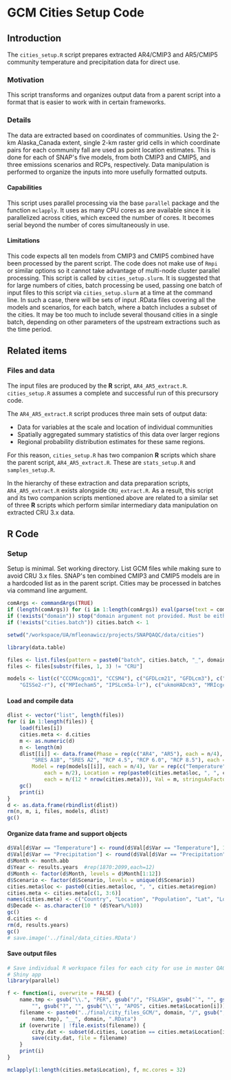 # GCM Cities Setup Code



## Introduction
The `cities_setup.R` script prepares extracted AR4/CMIP3 and AR5/CMIP5 community temperature and precipitation data for direct use.

### Motivation
This script transforms and organizes output data from a parent script into a format that is easier to work with in certain frameworks.

### Details
The data are extracted based on coordinates of communities.
Using the 2-km Alaska_Canada extent, single 2-km raster grid cells in which coordinate pairs for each community fall are used as point location estimates.
This is done for each of SNAP's five models, from both CMIP3 and CMIP5, and three emissions scenarios and RCPs, respectively.
Data manipulation is performed to organize the inputs into more usefully formatted outputs.

#### Capabilities
This script uses parallel processing via the base `parallel` package and the function `mclapply`.
It uses as many CPU cores as are available since it is parallelized across cities, which exceed the number of cores.
It becomes serial beyond the number of cores simultaneously in use.

#### Limitations
This code expects all ten models from CMIP3 and CMIP5 combined have been processed by the parent script.
The code does not make use of `Rmpi` or similar options so it cannot take advantage of multi-node cluster parallel processing.
This script is called by `cities_setup.slurm`.
It is suggested that for large numbers of cities, batch processing be used, passing one batch of input files to this script via `cities_setup.slurm` at a time at the command line.
In such a case, there will be sets of input .RData files covering all the models and scenarios, for each batch, where a batch includes a subset of the cities.
It may be too much to include several thousand cities in a single batch, depending on other parameters of the upstream extractions such as the time period.

## Related items

### Files and data
The input files are produced by the **R** script, `AR4_AR5_extract.R`. `cities_setup.R` assumes a complete and successful run of this precursory code.

The `AR4_AR5_extract.R` script produces three main sets of output data:
* Data for variables at the scale and location of individual communities
* Spatially aggregated summary statistics of this data over larger regions
* Regional probability distribution estimates for these same regions.

For this reason, `cities_setup.R` has two companion **R** scripts which share the parent script, `AR4_AR5_extract.R`. These are `stats_setup.R` and `samples_setup.R`.

In the hierarchy of these extraction and data preparation scripts, `AR4_AR5_extract.R` exists alongside `CRU_extract.R`.
As a result, this script and its two companion scripts mentioned above are related to a similar set of three **R** scripts which perform similar intermediary data manipulation on extracted CRU 3.x data.

## **R** Code

### Setup

Setup is minimal. Set working directory. List GCM files while making sure to avoid CRU 3.x files.
SNAP's ten combined CMIP3 and CMIP5 models are in a hardcoded list as in the parent script.
Cities may be processed in batches via command line argument.


```r
comArgs <- commandArgs(TRUE)
if (length(comArgs)) for (i in 1:length(comArgs)) eval(parse(text = comArgs[[i]]))
if (!exists("domain")) stop("domain argument not provided. Must be either 'akcan2km' or 'world10min'")
if (!exists("cities.batch")) cities.batch <- 1

setwd("/workspace/UA/mfleonawicz/projects/SNAPQAQC/data/cities")

library(data.table)

files <- list.files(pattern = paste0("batch", cities.batch, "_", domain, ".RData$"))
files <- files[substr(files, 1, 3) != "CRU"]

models <- list(c("CCCMAcgcm31", "CCSM4"), c("GFDLcm21", "GFDLcm3"), c("MIROC32m", 
    "GISSe2-r"), c("MPIecham5", "IPSLcm5a-lr"), c("ukmoHADcm3", "MRIcgcm3"))
```

#### Load and compile data


```r
dlist <- vector("list", length(files))
for (i in 1:length(files)) {
    load(files[i])
    cities.meta <- d.cities
    m <- as.numeric(d)
    n <- length(m)
    dlist[[i]] <- data.frame(Phase = rep(c("AR4", "AR5"), each = n/4), Scenario = rep(c("SRES B1", 
        "SRES A1B", "SRES A2", "RCP 4.5", "RCP 6.0", "RCP 8.5"), each = n/12), 
        Model = rep(models[[i]], each = n/4), Var = rep(c("Temperature", "Precipitation"), 
            each = n/2), Location = rep(paste0(cities.meta$loc, ", ", cities.meta$region), 
            each = n/(12 * nrow(cities.meta))), Val = m, stringsAsFactors = F)
    gc()
    print(i)
}
d <- as.data.frame(rbindlist(dlist))
rm(n, m, i, files, models, dlist)
gc()
```

#### Organize data frame and support objects


```r
d$Val[d$Var == "Temperature"] <- round(d$Val[d$Var == "Temperature"], 1)
d$Val[d$Var == "Precipitation"] <- round(d$Val[d$Var == "Precipitation"])
d$Month <- month.abb
d$Year <- results.years  #rep(1870:2099,each=12)
d$Month <- factor(d$Month, levels = d$Month[1:12])
d$Scenario <- factor(d$Scenario, levels = unique(d$Scenario))
cities.meta$loc <- paste0(cities.meta$loc, ", ", cities.meta$region)
cities.meta <- cities.meta[c(1, 3:6)]
names(cities.meta) <- c("Country", "Location", "Population", "Lat", "Lon")
d$Decade <- as.character(10 * (d$Year%/%10))
gc()
d.cities <- d
rm(d, results.years)
gc()
# save.image('../final/data_cities.RData')
```

#### Save output files


```r
# Save individual R workspace files for each city for use in master QAQC
# Shiny app
library(parallel)

f <- function(i, overwrite = FALSE) {
    name.tmp <- gsub("\\.", "PER", gsub("/", "FSLASH", gsub("`", "", gsub("~", 
        "", gsub("?", "", gsub("\\'", "APOS", cities.meta$Location[i]))))))
    filename <- paste0("../final/city_files_GCM/", domain, "/", gsub(", ", "--", 
        name.tmp), "__", domain, ".RData")
    if (overwrite | !file.exists(filename)) {
        city.dat <- subset(d.cities, Location == cities.meta$Location[i])
        save(city.dat, file = filename)
    }
    print(i)
}

mclapply(1:length(cities.meta$Location), f, mc.cores = 32)
```
